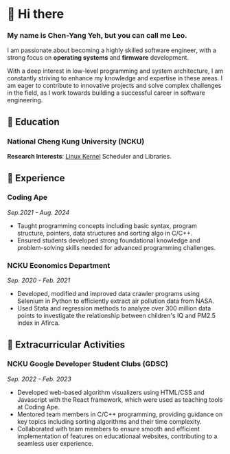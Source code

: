 # 👋 Hi there
### My name is Chen-Yang Yeh, but you can call me Leo.  
I am passionate about becoming a highly skilled software engineer, with a strong focus on **operating systems** and **firmware** development.  

With a deep interest in low-level programming and system architecture, I am constantly striving to enhance my knowledge and expertise in these areas. I am eager to contribute to innovative projects and solve complex challenges in the field, as I work towards building a successful career in software engineering.

## 🌱 Education  
### National Cheng Kung University (NCKU)
**Research Interests**: [Linux Kernel](https://hackmd.io/@YangYeh/linux2024) Scheduler and Libraries.

## 🔭 Experience
### Coding Ape
*Sep.2021 - Aug. 2024*
- Taught programming concepts including basic syntax, program structure, pointers, data structures and sorting algo in C/C++.
- Ensured students developed strong foundational knowledge and problem-solving skills needed for advanced programming challenges.

### NCKU Economics Department
*Sep. 2020 - Feb. 2021*  
- Developed, modified and improved data crawler programs using Selenium in Python to efficiently extract air pollution data from NASA.
- Used Stata and regression methods to analyze over 300 million data points to investigate the relationship between children's IQ and PM2.5 index in Afirca.

## 👯 Extracurricular Activities
### NCKU Google Developer Student Clubs (GDSC)
*Sep. 2022 - Feb. 2023*
- Developed web-based algorithm visualizers using HTML/CSS and Javascript with the React framework, which were used as teaching tools at Coding Ape.
- Mentored team members in C/C++ programming, providing guidance on key topics including sorting algorithms and their time complexity.
- Collaborated with team members to ensure smooth and efficient implementation of features on educationaal websites, contributing to a seamless user experience.

<!--
**YangYeh-PD/yangyeh-pd** is a ✨ _special_ ✨ repository because its `README.md` (this file) appears on your GitHub profile.

Here are some ideas to get you started:

- 🔭 I’m currently working on ...
- 🌱 I’m currently learning ...
- 👯 I’m looking to collaborate on ...
- 🤔 I’m looking for help with ...
- 💬 Ask me about ...
- 📫 How to reach me: ...
- 😄 Pronouns: ...
- ⚡ Fun fact: ...
-->
